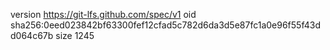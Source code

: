 version https://git-lfs.github.com/spec/v1
oid sha256:0eed023842bf63300fef12cfad5c782d6da3d5e87fc1a0e96f55f43dd064c67b
size 1245
